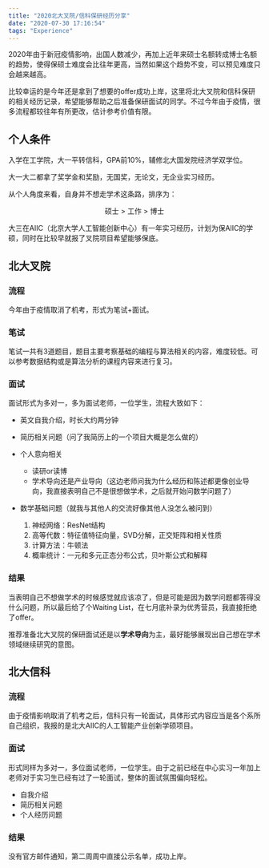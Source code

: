 ```yaml
---
title: "2020北大叉院/信科保研经历分享"
date: "2020-07-30 17:16:54"
tags: "Experience"
---
```


2020年由于新冠疫情影响，出国人数减少，再加上近年来硕士名额转成博士名额的趋势，使得保硕士难度会比往年更高，当然如果这个趋势不变，可以预见难度只会越来越高。

比较幸运的是今年还是拿到了想要的offer成功上岸，这里将北大叉院和信科保研的相关经历记录，希望能够帮助之后准备保研面试的同学。不过今年由于疫情，很多流程都较往年有所更改，估计参考价值有限。



## 个人条件

入学在工学院，大一平转信科，GPA前10%，辅修北大国发院经济学双学位。

大一大二都拿了奖学金和奖励，无国奖，无论文，无企业实习经历。

从个人角度来看，自身并不想走学术这条路，排序为：

<center>硕士 > 工作 > 博士</center>

大三在AIIC（北京大学人工智能创新中心）有一年实习经历，计划为保AIIC的学硕，同时在比较早就报了叉院项目希望能够保底。



## 北大叉院

### 流程

今年由于疫情取消了机考，形式为笔试+面试。

### 笔试

笔试一共有3道题目，题目主要考察基础的编程与算法相关的内容，难度较低。可以参考数据结构或是算法分析的课程内容来进行复习。

### 面试

面试形式为多对一，多为面试老师，一位学生，流程大致如下：

* 英文自我介绍，时长大约两分钟
* 简历相关问题（问了我简历上的一个项目大概是怎么做的）
* 个人意向相关
  * 读研or读博
  * 学术导向还是产业导向（这边老师问我为什么经历和陈述都更像创业导向，我直接表明自己不是很想做学术，之后就开始问数学问题了）

* 数学基础问题（就我与其他人的交流好像其他人没怎么被问到）
  1. 神经网络：ResNet结构
  2. 高等代数：特征值特征向量，SVD分解，正交矩阵和相关性质
  3. 计算方法：牛顿法
  4. 概率统计：一元和多元正态分布公式，贝叶斯公式和解释

### 结果

当表明自己不想做学术的时候感觉就应该凉了，但是可能是因为数学问题都答得没什么问题，所以最后给了个Waiting List，在七月底补录为优秀营员，我直接拒绝了offer。

推荐准备北大叉院的保研面试还是以**学术导向**为主，最好能够展现出自己想在学术领域继续研究的意图。



## 北大信科

### 流程

由于疫情影响取消了机考之后，信科只有一轮面试，具体形式内容应当是各个系所自己组织，我报的是北大AIIC的人工智能产业创新学硕项目。

### 面试

形式同样为多对一，多位面试老师，一位学生。由于之前已经在中心实习一年加上老师对于实习生已经有过了一轮面试，整体的面试氛围偏向轻松。

* 自我介绍
* 简历相关问题
* 个人经历问题

### 结果

没有官方邮件通知，第二周周中直接公示名单，成功上岸。